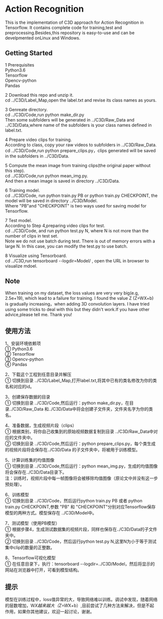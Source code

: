 # Action Recognition
This is the implementation of C3D approach for Action Recognition in Tensorflow. It contains complete code for training,test and preprocessing.Besides,this repository is easy-to-use and can be develpmented onLinux and Windows.  

## Getting Started

1 Prerequisites  
Python3.6  
Tensorflow  
Opencv-python  
Pandas  


2 Download this repo and unzip it.  
cd ../C3D/Label_Map,open the label.txt and revise its class names as yours.  


3 Genreate directory.  
cd ../C3D/Code,run python make_dir.py  
Then some subfolders will be generated in ../C3D/Raw_Data and ../C3D/Data,where name of the subfolders is your class names defined in label.txt.  


4 Prepare video clips for training.  
According to class, copy your raw videos to subfolders in ../C3D/Raw_Data.  
cd ../C3D/Code,run python prepare_clips.py，clips generated will be saved in the subfolders in ../C3D/Data.  


5 Compute the mean image from training clips(the original paper without this step).  
cd ../C3D/Code,run python mean_img.py.  
And then a mean image is saved in directory ../C3D/Data.  


6 Training model.  
cd ../C3D/Code, run python train.py PB or python train.py CHECKPOINT, the model will be saved in directory ../C3D/Model.  
Where "PB"and "CHECKPOINT" is two ways used for saving model for Tensorflow.  
 

7 Test model.  
According to Step 4,preparing video clips for test.  
cd ../C3D/Code, and run python test.py N, where N is not more than the number of clips in test set.  
Note we do not use batch during test. There is out of memory errors with a large N. In this case, you can modify the test.py to use batch.    



8 Visualize using Tensorboard.  
cd ../C3D,run tensorboard --logdir=Model/ , open the URL in browser to visualize mdoel.  


## Note  
When training on my dataset, the loss values are very very big(e.g, 2.5e+19), which lead to a failure for training.
I found the value Z (Z=WX+b) is gradually increasing，when adding 3D convolution layers. I have tried using some tricks to deal with this but they didn't work.If you have other advice,please tell me. Thank you!  


## 使用方法  

1、安装环境依赖项  
 ① Python3.6  
 ② Tensorflow  
 ③ Opencv-python  
 ④ Pandas  

2、下载这个工程到任意目录并解压  
① 切换到目录 ../C3D/Label_Map,打开label.txt,将其中已有的类名修改为你的类名和对应的id。  


3、创建保存数据的目录  
① 切换到目录 ../C3D/Code,然后运行：python make_dir.py，在目录../C3D/Raw_Data 和../C3D/Data中将会创建子文件夹，文件夹名字为你的类名。  


4、准备数据，生成视频片段（clips）  
① 根据类别，将你自己收集到的原始视频数据复制到目录 ../C3D/Raw_Data中对应的文件夹中。  
② 切换到目录 ../C3D/Code,然后运行：python prepare_clips.py，每个类生成的视频片段将会保存在../C3D/Data 的子文件夹中，将被用于训练模型。  


5、计算训练集的均值图像  
① 切换到目录 ../C3D/Code,然后运行：python mean_img.py，生成的均值图像将会保存在../C3D/Data目录下。  
注：训练时，视频片段中每一帧图像将会被移除均值图像（原论文中并没有这一步预处理）。  


6、训练模型  
① 切换到目录 ../C3D/Code，然后运行python train.py PB 或者 python train.py CHECKPOINT,参数 "PB" 和 "CHECKPOINT"分别对应Tensorflow保存模型的两种方式。模型保存在 ../C3D/Model中。  


7、测试模型（使用PB模型）  
① 根据步骤4，生成测试数据集的视频片段，同样也保存在../C3D/Data的子文件夹中。  
② 切换到目录 ../C3D/Code，然后运行python test.py N,这里N为小于等于测试集中clip的数量的正整数。  


8、Tensorflow可视化模型  
① 在任意目录下，执行：tensorboard --logdir=../C3D/Model，然后将显示的网站在浏览器中打开，可看到模型结构。  


## 提示  
模型在训练过程中，loss值异常的大，导致网络难以训练。调试中发现，随着网络的层数增加，W*X越来越大（Z=W*X+b）,目前尝试了几种方法来解决，但是不起作用，如果你其他建议，欢迎一起讨论，谢谢。  


